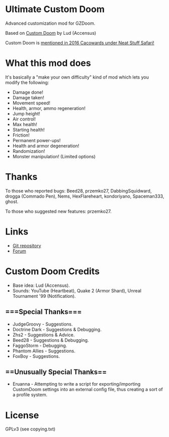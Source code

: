 # Ultimate Custom Doom

Advanced customization mod for GZDoom.

Based on [Custom Doom](https://forum.zdoom.org/viewtopic.php?f=43&t=51446&hilit=custom+doom#p897234) by Lud (Accensus)

Custom Doom is [mentioned in 2016 Cacowards under Neat Stuff Safari!](http://www.doomworld.com/23years/others.php)

# What this mod does

It's basically a "make your own difficulty" kind of mod which lets you modify
the following:

* Damage done!
* Damage taken!
* Movement speed!
* Health, armor, ammo regeneration!
* Jump height!
* Air control!
* Max health!
* Starting health!
* Friction!
* Permanent power-ups!
* Health and armor degeneration!
* Randomization!
* Monster manipulation! (Limited options)

# Thanks

To those who reported bugs: Beed28, przemko27, DabbingSquidward, drogga (Commado
Pen), Nems, HexFlareheart, kondoriyano,  Spaceman333, ghost.

To those who suggested new features: przemko27.

# Links

* [Git repository](https://github.com/mmaulwurff/ultimate-custom-doom)
* [Forum](https://forum.zdoom.org/viewtopic.php?f=43&t=64678#p1103556)

# Custom Doom Credits

* Base idea: Lud (Accensus).
* Sounds: YouTube (Heartbeat), Quake 2 (Armor Shard), Unreal Tournament '99 (Notification).

## ===Special Thanks===

* JudgeGroovy - Suggestions.
* Doctrine Dark - Suggestions & Debugging.
* Zhs2 - Suggestions & Advice.
* Beed28 - Suggestions & Debugging.
* FaggoStorm - Debugging.
* Phantom Allies - Suggestions.
* FoxBoy - Suggestions.

## ==Unusually Special Thanks==

* Eruanna - Attempting to write a script for exporting/importing
CustomDoom settings into an external config file, thus creating a sort
of a profile system.

# License

GPLv3 (see copying.txt)
